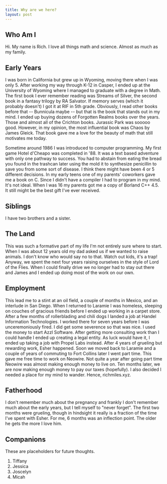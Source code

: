 ```yaml
---
title: Why are we here?
layout: post
---
```


## Who Am I
Hi.
My name is Rich.
I love all things math and science.
Almost as much as my family.

## Early Years
I was born in California but grew up in Wyoming, moving there when I was only 5.  After working my way through K-12 in Casper, I ended up at the University of Wyoming where I managed to graduate with a degree in Math.  The first book I ever remember reading was Streams of Silver, the second book in a fantasy trilogy by RA Salvator.  If memory serves (which it probably doesn't) I got it at RIF in 5th grade.  Obviously, I read other books before that -- Bunnicula maybe -- but that is the book that stands out in my mind.  I ended up buying dozens of Forgotten Realms books over the years.  Those and almost all of the Crichton books.  Jurassic Park was sooooo good.  However, in my opinion, the most influential book was Chaos by James Gleick.  That book gave me a love for the beauty of math that still motivates me today.

Sometime around 1986 I was introduced to computer programming.  My first game Hotel d'Cheapo was completed in '88.  It was a text based adventure with only one pathway to success.  You had to abstain from eating the bread you found in the trashcan later using the mold it to synthesize penicillin to save you from some sort of disease.  I think there might have been 4 or 5 different decisions.  In my early teens one of my parents' coworkers gave me a book on C.  Since I didn't have a compiler I had to program in my mind.  It's not ideal. When I was 16 my parents got me a copy of Borland C++ 4.5.  It still might be the best gift I've ever received.

## Siblings
I have two brothers and a sister.

## The Land
This was such a formative part of my life I'm not entirely sure where to start.  When I was about 12 years old my dad asked us if we wanted to raise animals.  I don't know who would say no to that.  Watch out kids, it's a trap!  Anyway, we spent the next four years raising ourselves in the style of Lord of the Flies.  When I could finally drive we no longer had to stay out there and James and I ended up doing most of the work on our own.

## Employment
This lead me to a stint at an oil field, a couple of months in Mexico, and an interlude in San Diego.  When I returned to Laramie I was homeless, sleeping on couches of gracious friends before I ended up working in a carpet store.  After a few months of rollerblading and chili dogs I landed a job at Handel Information Technologies.  I worked there for seven years before I was unceremoniously fired.  I did get some severence so that was nice.  I used the money to start Azzl Software.  After getting more consulting work than I could handle I ended up creating a legal entity.  As luck would have it, I ended up taking a job with Propel Labs instead.  After 4 years of grueling but rewarding work, Esher happened.  Soon we moved back to Laramie and a couple of years of commuting to Fort Collins later I went part time.  This gave me free time to work on Neowire.  Not quite a year after going part time Neowire was almost making enough money to live on.  Ten months later, we are now making enough money to pay our taxes (hopefully).  I also decided I needed a place for my mind to wander.  Hence, richmiles.xyz.

## Fatherhood
I don't remember much about the pregnancy and frankly I don't remember much about the early years, but I tell myself to "never forget".  The first two months were grueling, though in hindsight it really is a fraction of the time I've spent with Esher.  For me, 6 months was an inflection point.  The older he gets the more I love him.


## Companions

These are placeholders for future thoughts.
1. Tiffany
2. Jessica
3. Joscelyn
4. Micah